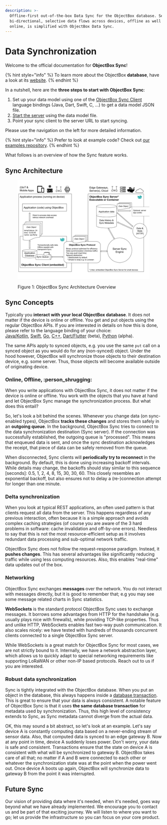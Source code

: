 ```yaml
---
description: >-
  Offline-first out-of-the-box Data Sync for the ObjectBox database. Seamless,
  bi-directional, selective data flows across devices, offline as well as
  online, is simplified with ObjectBox Data Sync.
---
```


# Data Synchronization

Welcome to the official documentation for **ObjectBox Sync**!

{% hint style="info" %}
To learn more about the ObjectBox **database**, have a look at its [website](https://objectbox.io/offline-first-mobile-database/).
{% endhint %}

In a nutshell, here are the **three steps to start with ObjectBox Sync**:

1. Set up your data model using one of the [ObjectBox Sync Client](sync-client.md) language bindings (Java, Dart, Swift, C, ...) to get a data model JSON file.
2. [Start the server](sync-server/) using the data model file.
3. Point your sync client to the server URL to start syncing.

Please use the navigation on the left for more detailed information.

{% hint style="info" %}
Prefer to look at example code? Check out [our examples repository](https://github.com/objectbox/objectbox-sync-examples).
{% endhint %}

What follows is an overview of how the Sync feature works.

## Sync Architecture

<figure><img src=".gitbook/assets/Sync Architecture for Docs.jpg" alt="ObjectBox Sync Architecture Diagram"><figcaption><p>Figure 1: ObjectBox Sync Architecture Overview</p></figcaption></figure>

## Sync Concepts

Typically you **interact with your local ObjectBox database**. It does not matter if the device is online or offline. You get and put objects using the regular ObjectBox APIs. If you are interested in details on how this is done, please refer to the language binding of your choice:\
[Java/Kotlin](https://docs.objectbox.io/), [Swift](https://swift.objectbox.io/), [Go](https://golang.objectbox.io/), [C++](https://cpp.objectbox.io/), [Dart/Flutter](https://github.com/objectbox/objectbox-dart) (beta), [Python](https://github.com/objectbox/objectbox-python) (alpha).

The same APIs apply to synced objects, e.g. you use the same `put` call on a synced object as you would do for any (non-synced) object. Under the hood however, ObjectBox will synchronize those objects to their destination device, e.g. some server. Thus, those objects will become available outside of originating device.

### Online, Offline, :person\_shrugging:

When you write applications with ObjectBox Sync, it does not matter if the device is online or offline. You work with the objects that you have at hand and let ObjectBox Sync manage the synchronization process. But what does this entail?

So, let's look a bit behind the scenes. Whenever you change data (on sync-enabled types), ObjectBox **tracks these changes** and stores them safely in an **outgoing queue**. In the background, ObjectBox Sync tries to connect to the data synchronization destination (Sync server). If the connection was successfully established, the outgoing queue is "processed". This means that enqueued data is sent, and once the sync destination acknowledges the receipt, that piece of data can be safely removed from the queue.

When disconnected, Sync clients will **periodically try to reconnect** in the background. By default, this is done using increasing backoff intervals. While details may change, the backoffs should stay similar to this sequence \[seconds]: 0.5, 1, 2, 4, 8, 15, 30, 30, 60. This closely resembles an exponential backoff, but also ensures not to delay a (re-)connection attempt for longer than one minute.

### Delta synchronization

When you look at typical REST applications, an often used pattern is that clients request all data from the server. This happens regardless of any previous interaction, often because it is a simple approach and avoids complex caching strategies (of course you are aware of the 3 hard problems in software: cache invalidation and off-by-one errors). Needless to say that this is not the most resource-efficient setup as it involves redundant data processing and sub-optimal network traffic.

ObjectBox Sync does not follow the request-response paradigm. Instead, it **pushes changes**. This has several advantages like significantly reducing traffic while using less computing resources. Also, this enables "real-time" data updates out of the box.

### Networking

ObjectBox Sync exchanges **messages** over the network. You do not interact with messages directly, but it is good to remember that; e.g you may see some message related charts in Sync statistics.

**WebSockets** is the standard protocol ObjectBox Sync uses to exchange messages. It borrows some advantages from HTTP for the handshake (e.g. usually plays nice with firewalls), while providing TCP-like properties. Thus and unlike HTTP, WebSockets enables fast two-way push communication. It also scales nicely: we have tested with hundreds of thousands concurrent clients connected to a single ObjectBox Sync server.

While WebSockets is a great match for ObjectBox Sync for most cases, we are not strictly bound to it. Internally, we have a network abstraction layer, which allows us to quickly adapt to special networking requirements like supporting LoRaWAN or other non-IP based protocols. Reach out to us if you are interested.

### Robust data synchronization

Sync is tightly integrated with the ObjectBox database. When you put an object in the database, this always happens inside a [database transaction](https://en.wikipedia.org/wiki/Database_transaction). This is great to ensure that your data is always consistent. A notable feature of ObjectBox Sync is that it uses **the same database transaction** for metadata used by synchronization. Thus, this high level of consistency extends to Sync, as Sync metadata cannot diverge from the actual data.

OK, this may sound a bit abstract, so let's look at an example. Let's say device A is constantly computing data based on a never-ending stream of sensor data. Also, that computed data is synced to an edge gateway B. Now at any point in time, device A suddenly loses power. Don't worry, your data is safe and consistent. Transactions ensure that the state on device A is consistent with what will be synchronized to gateway B. ObjectBox takes care of all that; no matter if A and B were connected to each other or whatever the synchronization state was at the point when the power went out. Once device A boots up again, ObjectBox will synchronize data to gateway B from the point it was interrupted.

## Future Sync

Our vision of providing data where it's needed, when it's needed, goes way beyond what we have already implemented. We encourage you to contact us and be part of that exciting journey. We will listen to where you want to go; let us provide the infrastructure so you can focus on your core product.
